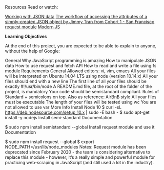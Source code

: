 Resources
Read or watch:

[Working with JSON data](https://intranet.aluswe.com/rltoken/MiTgYMkQEYW7Ydfr2Enb-A)
[The workflow of accessing the attributes of a simply-created JSON object by Jimmy Tran from Cohort 1 - San Francisco](https://intranet.aluswe.com/rltoken/FaAMZnG2vwWwzlkrYrhC0A)
[request module](https://intranet.aluswe.com/rltoken/ZOiv4Q-sjWN87QlfMxg2PQ)
[Modern JS](https://intranet.aluswe.com/rltoken/ULF1RX7OyNexRK1q7qpcwA)

**Learning Objectives**

At the end of this project, you are expected to be able to explain to anyone, without the help of Google:

General
Why JavaScript programming is amazing
How to manipulate JSON data
How to use request and fetch API
How to read and write a file using fs module
Requirements
General
Allowed editors: vi, vim, emacs
All your files will be interpreted on Ubuntu 14.04 LTS using node (version 10.14.x)
All your files should end with a new line
The first line of all your files should be exactly #!/usr/bin/node
A README.md file, at the root of the folder of the project, is mandatory
Your code should be semistandard compliant. Rules of Standard + semicolons on top. Also as reference: AirBnB style
All your files must be executable
The length of your files will be tested using wc
You are not allowed to use var
More Info
Install Node 10
$ curl -sL https://deb.nodesource.com/setup_10.x | sudo -E bash -
$ sudo apt-get install -y nodejs
Install semi-standard
Documentation

$ sudo npm install semistandard --global
Install request module and use it
Documentation

$ sudo npm install request --global
$ export NODE_PATH=/usr/lib/node_modules
Notes: Request module has been deprecated since February 2020 - the team is considering alternative to replace this module - however, it’s a really simple and powerful module for practicing web-scraping in JavaScript (and still used a lot in the industry).
